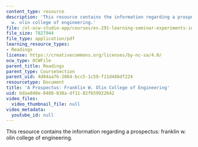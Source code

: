 ```yaml
---
content_type: resource
description: 'This resource contains the information regarding a prospectus: franklin
  w. olin college of engineering.'
file: /ol-ocw-studio-app/courses/es-291-learning-seminar-experiments-in-education-spring-2003/bdaa848e8488838adf1182f659922642_MITES_291S03_olin_clg_pro.pdf
file_size: 7827944
file_type: application/pdf
learning_resource_types:
- Readings
license: https://creativecommons.org/licenses/by-nc-sa/4.0/
ocw_type: OCWFile
parent_title: Readings
parent_type: CourseSection
parent_uid: 4d84aa76-2064-bcc5-1c59-f11d486df224
resourcetype: Document
title: 'A Prospectus: Franklin W. Olin College of Engineering'
uid: bdaa848e-8488-838a-df11-82f659922642
video_files:
  video_thumbnail_file: null
video_metadata:
  youtube_id: null
---
```

This resource contains the information regarding a prospectus: franklin w. olin college of engineering.